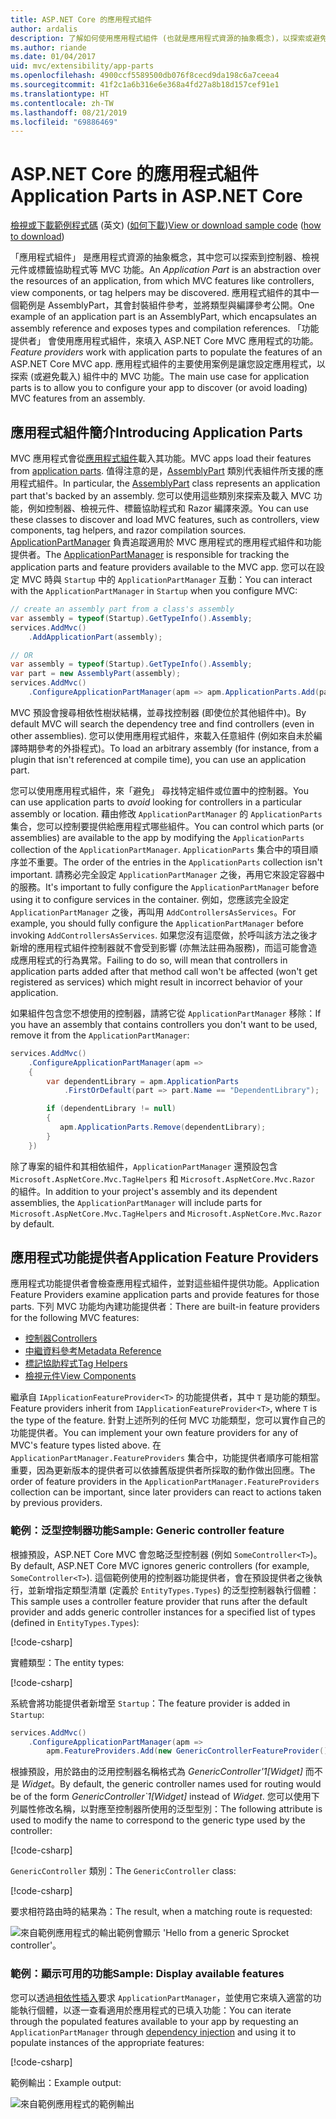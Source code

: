 ```yaml
---
title: ASP.NET Core 的應用程式組件
author: ardalis
description: 了解如何使用應用程式組件 (也就是應用程式資源的抽象概念)，以探索或避免載入組件的功能。
ms.author: riande
ms.date: 01/04/2017
uid: mvc/extensibility/app-parts
ms.openlocfilehash: 4900ccf5589500db076f8cecd9da198c6a7ceea4
ms.sourcegitcommit: 41f2c1a6b316e6e368a4fd27a8b18d157cef91e1
ms.translationtype: HT
ms.contentlocale: zh-TW
ms.lasthandoff: 08/21/2019
ms.locfileid: "69886469"
---
```

<!-- DO NOT MAKE CHANGES BEFORE https://github.com/aspnet/AspNetCore.Docs/pull/12376 Merges -->

# <a name="application-parts-in-aspnet-core"></a><span data-ttu-id="c12ed-103">ASP.NET Core 的應用程式組件</span><span class="sxs-lookup"><span data-stu-id="c12ed-103">Application Parts in ASP.NET Core</span></span>

<span data-ttu-id="c12ed-104">[檢視或下載範例程式碼](https://github.com/aspnet/AspNetCore.Docs/tree/master/aspnetcore/mvc/advanced/app-parts/sample) \(英文\) ([如何下載](xref:index#how-to-download-a-sample))</span><span class="sxs-lookup"><span data-stu-id="c12ed-104">[View or download sample code](https://github.com/aspnet/AspNetCore.Docs/tree/master/aspnetcore/mvc/advanced/app-parts/sample) ([how to download](xref:index#how-to-download-a-sample))</span></span>

<span data-ttu-id="c12ed-105">「應用程式組件」  是應用程式資源的抽象概念，其中您可以探索到控制器、檢視元件或標籤協助程式等 MVC 功能。</span><span class="sxs-lookup"><span data-stu-id="c12ed-105">An *Application Part* is an abstraction over the resources of an application, from which MVC features like controllers, view components, or tag helpers may be discovered.</span></span> <span data-ttu-id="c12ed-106">應用程式組件的其中一個範例是 AssemblyPart，其會封裝組件參考，並將類型與編譯參考公開。</span><span class="sxs-lookup"><span data-stu-id="c12ed-106">One example of an application part is an AssemblyPart, which encapsulates an assembly reference and exposes types and compilation references.</span></span> <span data-ttu-id="c12ed-107">「功能提供者」  會使用應用程式組件，來填入 ASP.NET Core MVC 應用程式的功能。</span><span class="sxs-lookup"><span data-stu-id="c12ed-107">*Feature providers* work with application parts to populate the features of an ASP.NET Core MVC app.</span></span> <span data-ttu-id="c12ed-108">應用程式組件的主要使用案例是讓您設定應用程式，以探索 (或避免載入) 組件中的 MVC 功能。</span><span class="sxs-lookup"><span data-stu-id="c12ed-108">The main use case for application parts is to allow you to configure your app to discover (or avoid loading) MVC features from an assembly.</span></span>

## <a name="introducing-application-parts"></a><span data-ttu-id="c12ed-109">應用程式組件簡介</span><span class="sxs-lookup"><span data-stu-id="c12ed-109">Introducing Application Parts</span></span>

<span data-ttu-id="c12ed-110">MVC 應用程式會從[應用程式組件](/dotnet/api/microsoft.aspnetcore.mvc.applicationparts.applicationpart)載入其功能。</span><span class="sxs-lookup"><span data-stu-id="c12ed-110">MVC apps load their features from [application parts](/dotnet/api/microsoft.aspnetcore.mvc.applicationparts.applicationpart).</span></span> <span data-ttu-id="c12ed-111">值得注意的是，[AssemblyPart](/dotnet/api/microsoft.aspnetcore.mvc.applicationparts.assemblypart) 類別代表組件所支援的應用程式組件。</span><span class="sxs-lookup"><span data-stu-id="c12ed-111">In particular, the [AssemblyPart](/dotnet/api/microsoft.aspnetcore.mvc.applicationparts.assemblypart) class represents an application part that's backed by an assembly.</span></span> <span data-ttu-id="c12ed-112">您可以使用這些類別來探索及載入 MVC 功能，例如控制器、檢視元件、標籤協助程式和 Razor 編譯來源。</span><span class="sxs-lookup"><span data-stu-id="c12ed-112">You can use these classes to discover and load MVC features, such as controllers, view components, tag helpers, and razor compilation sources.</span></span> <span data-ttu-id="c12ed-113">[ApplicationPartManager](/dotnet/api/microsoft.aspnetcore.mvc.applicationparts.applicationpartmanager) 負責追蹤適用於 MVC 應用程式的應用程式組件和功能提供者。</span><span class="sxs-lookup"><span data-stu-id="c12ed-113">The [ApplicationPartManager](/dotnet/api/microsoft.aspnetcore.mvc.applicationparts.applicationpartmanager) is responsible for tracking the application parts and feature providers available to the MVC app.</span></span> <span data-ttu-id="c12ed-114">您可以在設定 MVC 時與 `Startup` 中的 `ApplicationPartManager` 互動：</span><span class="sxs-lookup"><span data-stu-id="c12ed-114">You can interact with the `ApplicationPartManager` in `Startup` when you configure MVC:</span></span>

```csharp
// create an assembly part from a class's assembly
var assembly = typeof(Startup).GetTypeInfo().Assembly;
services.AddMvc()
    .AddApplicationPart(assembly);

// OR
var assembly = typeof(Startup).GetTypeInfo().Assembly;
var part = new AssemblyPart(assembly);
services.AddMvc()
    .ConfigureApplicationPartManager(apm => apm.ApplicationParts.Add(part));
```

<span data-ttu-id="c12ed-115">MVC 預設會搜尋相依性樹狀結構，並尋找控制器 (即使位於其他組件中)。</span><span class="sxs-lookup"><span data-stu-id="c12ed-115">By default MVC will search the dependency tree and find controllers (even in other assemblies).</span></span> <span data-ttu-id="c12ed-116">您可以使用應用程式組件，來載入任意組件 (例如來自未於編譯時期參考的外掛程式)。</span><span class="sxs-lookup"><span data-stu-id="c12ed-116">To load an arbitrary assembly (for instance, from a plugin that isn't referenced at compile time), you can use an application part.</span></span>

<span data-ttu-id="c12ed-117">您可以使用應用程式組件，來「避免」  尋找特定組件或位置中的控制器。</span><span class="sxs-lookup"><span data-stu-id="c12ed-117">You can use application parts to *avoid* looking for controllers in a particular assembly or location.</span></span> <span data-ttu-id="c12ed-118">藉由修改 `ApplicationPartManager` 的 `ApplicationParts` 集合，您可以控制要提供給應用程式哪些組件。</span><span class="sxs-lookup"><span data-stu-id="c12ed-118">You can control which parts (or assemblies) are available to the app by modifying the `ApplicationParts` collection of the `ApplicationPartManager`.</span></span> <span data-ttu-id="c12ed-119">`ApplicationParts` 集合中的項目順序並不重要。</span><span class="sxs-lookup"><span data-stu-id="c12ed-119">The order of the entries in the `ApplicationParts` collection isn't important.</span></span> <span data-ttu-id="c12ed-120">請務必完全設定 `ApplicationPartManager` 之後，再用它來設定容器中的服務。</span><span class="sxs-lookup"><span data-stu-id="c12ed-120">It's important to fully configure the `ApplicationPartManager` before using it to configure services in the container.</span></span> <span data-ttu-id="c12ed-121">例如，您應該完全設定 `ApplicationPartManager` 之後，再叫用 `AddControllersAsServices`。</span><span class="sxs-lookup"><span data-stu-id="c12ed-121">For example, you should fully configure the `ApplicationPartManager` before invoking `AddControllersAsServices`.</span></span> <span data-ttu-id="c12ed-122">如果您沒有這麼做，於呼叫該方法之後才新增的應用程式組件控制器就不會受到影響 (亦無法註冊為服務)，而這可能會造成應用程式的行為異常。</span><span class="sxs-lookup"><span data-stu-id="c12ed-122">Failing to do so, will mean that controllers in application parts added after that method call won't be affected (won't get registered as services) which might result in incorrect behavior of your application.</span></span>

<span data-ttu-id="c12ed-123">如果組件包含您不想使用的控制器，請將它從 `ApplicationPartManager` 移除：</span><span class="sxs-lookup"><span data-stu-id="c12ed-123">If you have an assembly that contains controllers you don't want to be used, remove it from the `ApplicationPartManager`:</span></span>

```csharp
services.AddMvc()
    .ConfigureApplicationPartManager(apm =>
    {
        var dependentLibrary = apm.ApplicationParts
            .FirstOrDefault(part => part.Name == "DependentLibrary");

        if (dependentLibrary != null)
        {
           apm.ApplicationParts.Remove(dependentLibrary);
        }
    })
```

<span data-ttu-id="c12ed-124">除了專案的組件和其相依組件，`ApplicationPartManager` 還預設包含 `Microsoft.AspNetCore.Mvc.TagHelpers` 和 `Microsoft.AspNetCore.Mvc.Razor` 的組件。</span><span class="sxs-lookup"><span data-stu-id="c12ed-124">In addition to your project's assembly and its dependent assemblies, the `ApplicationPartManager` will include parts for `Microsoft.AspNetCore.Mvc.TagHelpers` and `Microsoft.AspNetCore.Mvc.Razor` by default.</span></span>

## <a name="application-feature-providers"></a><span data-ttu-id="c12ed-125">應用程式功能提供者</span><span class="sxs-lookup"><span data-stu-id="c12ed-125">Application Feature Providers</span></span>

<span data-ttu-id="c12ed-126">應用程式功能提供者會檢查應用程式組件，並對這些組件提供功能。</span><span class="sxs-lookup"><span data-stu-id="c12ed-126">Application Feature Providers examine application parts and provide features for those parts.</span></span> <span data-ttu-id="c12ed-127">下列 MVC 功能均內建功能提供者：</span><span class="sxs-lookup"><span data-stu-id="c12ed-127">There are built-in feature providers for the following MVC features:</span></span>

* [<span data-ttu-id="c12ed-128">控制器</span><span class="sxs-lookup"><span data-stu-id="c12ed-128">Controllers</span></span>](/dotnet/api/microsoft.aspnetcore.mvc.controllers.controllerfeatureprovider)
* [<span data-ttu-id="c12ed-129">中繼資料參考</span><span class="sxs-lookup"><span data-stu-id="c12ed-129">Metadata Reference</span></span>](/dotnet/api/microsoft.aspnetcore.mvc.razor.compilation.metadatareferencefeatureprovider)
* [<span data-ttu-id="c12ed-130">標記協助程式</span><span class="sxs-lookup"><span data-stu-id="c12ed-130">Tag Helpers</span></span>](/dotnet/api/microsoft.aspnetcore.mvc.razor.taghelpers.taghelperfeatureprovider)
* [<span data-ttu-id="c12ed-131">檢視元件</span><span class="sxs-lookup"><span data-stu-id="c12ed-131">View Components</span></span>](/dotnet/api/microsoft.aspnetcore.mvc.viewcomponents.viewcomponentfeatureprovider)

<span data-ttu-id="c12ed-132">繼承自 `IApplicationFeatureProvider<T>` 的功能提供者，其中 `T` 是功能的類型。</span><span class="sxs-lookup"><span data-stu-id="c12ed-132">Feature providers inherit from `IApplicationFeatureProvider<T>`, where `T` is the type of the feature.</span></span> <span data-ttu-id="c12ed-133">針對上述所列的任何 MVC 功能類型，您可以實作自己的功能提供者。</span><span class="sxs-lookup"><span data-stu-id="c12ed-133">You can implement your own feature providers for any of MVC's feature types listed above.</span></span> <span data-ttu-id="c12ed-134">在 `ApplicationPartManager.FeatureProviders` 集合中，功能提供者順序可能相當重要，因為更新版本的提供者可以依據舊版提供者所採取的動作做出回應。</span><span class="sxs-lookup"><span data-stu-id="c12ed-134">The order of feature providers in the `ApplicationPartManager.FeatureProviders` collection can be important, since later providers can react to actions taken by previous providers.</span></span>

### <a name="sample-generic-controller-feature"></a><span data-ttu-id="c12ed-135">範例：泛型控制器功能</span><span class="sxs-lookup"><span data-stu-id="c12ed-135">Sample: Generic controller feature</span></span>

<span data-ttu-id="c12ed-136">根據預設，ASP.NET Core MVC 會忽略泛型控制器 (例如 `SomeController<T>`)。</span><span class="sxs-lookup"><span data-stu-id="c12ed-136">By default, ASP.NET Core MVC ignores generic controllers (for example, `SomeController<T>`).</span></span> <span data-ttu-id="c12ed-137">這個範例使用的控制器功能提供者，會在預設提供者之後執行，並新增指定類型清單 (定義於 `EntityTypes.Types`) 的泛型控制器執行個體：</span><span class="sxs-lookup"><span data-stu-id="c12ed-137">This sample uses a controller feature provider that runs after the default provider and adds generic controller instances for a specified list of types (defined in `EntityTypes.Types`):</span></span>

[!code-csharp[](./app-parts/sample/AppPartsSample/GenericControllerFeatureProvider.cs?highlight=13&range=18-36)]

<span data-ttu-id="c12ed-138">實體類型：</span><span class="sxs-lookup"><span data-stu-id="c12ed-138">The entity types:</span></span>

[!code-csharp[](./app-parts/sample/AppPartsSample/Model/EntityTypes.cs?range=6-16)]

<span data-ttu-id="c12ed-139">系統會將功能提供者新增至 `Startup`：</span><span class="sxs-lookup"><span data-stu-id="c12ed-139">The feature provider is added in `Startup`:</span></span>

```csharp
services.AddMvc()
    .ConfigureApplicationPartManager(apm => 
        apm.FeatureProviders.Add(new GenericControllerFeatureProvider()));
```

<span data-ttu-id="c12ed-140">根據預設，用於路由的泛用控制器名稱格式為 *GenericController'1[Widget]* 而不是 *Widget*。</span><span class="sxs-lookup"><span data-stu-id="c12ed-140">By default, the generic controller names used for routing would be of the form *GenericController\`1[Widget]* instead of *Widget*.</span></span> <span data-ttu-id="c12ed-141">您可以使用下列屬性修改名稱，以對應至控制器所使用的泛型型別：</span><span class="sxs-lookup"><span data-stu-id="c12ed-141">The following attribute is used to modify the name to correspond to the generic type used by the controller:</span></span>

[!code-csharp[](./app-parts/sample/AppPartsSample/GenericControllerNameConvention.cs)]

<span data-ttu-id="c12ed-142">`GenericController` 類別：</span><span class="sxs-lookup"><span data-stu-id="c12ed-142">The `GenericController` class:</span></span>

[!code-csharp[](./app-parts/sample/AppPartsSample/GenericController.cs?highlight=5-6)]

<span data-ttu-id="c12ed-143">要求相符路由時的結果為：</span><span class="sxs-lookup"><span data-stu-id="c12ed-143">The result, when a matching route is requested:</span></span>

![來自範例應用程式的輸出範例會顯示 'Hello from a generic Sprocket controller'。](app-parts/_static/generic-controller.png)

### <a name="sample-display-available-features"></a><span data-ttu-id="c12ed-145">範例：顯示可用的功能</span><span class="sxs-lookup"><span data-stu-id="c12ed-145">Sample: Display available features</span></span>

<span data-ttu-id="c12ed-146">您可以透過[相依性插入](../../fundamentals/dependency-injection.md)要求 `ApplicationPartManager`，並使用它來填入適當的功能執行個體，以逐一查看適用於應用程式的已填入功能：</span><span class="sxs-lookup"><span data-stu-id="c12ed-146">You can iterate through the populated features available to your app by requesting an `ApplicationPartManager` through [dependency injection](../../fundamentals/dependency-injection.md) and using it to populate instances of the appropriate features:</span></span>

[!code-csharp[](./app-parts/sample/AppPartsSample/Controllers/FeaturesController.cs?highlight=16,25-27)]

<span data-ttu-id="c12ed-147">範例輸出：</span><span class="sxs-lookup"><span data-stu-id="c12ed-147">Example output:</span></span>

![來自範例應用程式的範例輸出](app-parts/_static/available-features.png)
